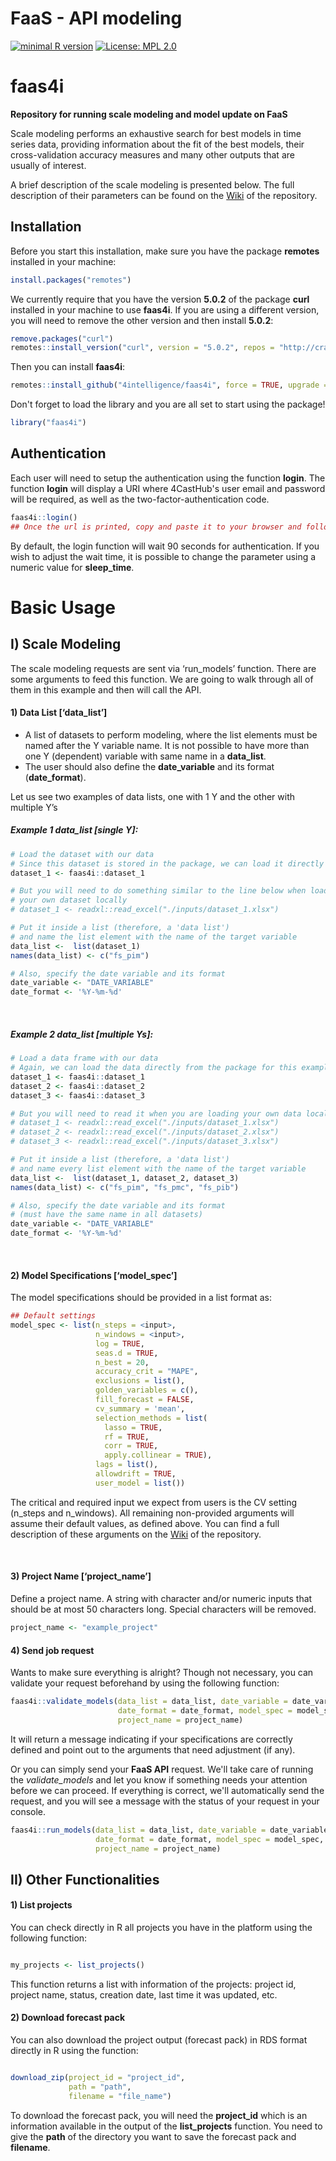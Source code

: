 FaaS - API modeling <!-- and model update-->
================

<!-- badges: start -->
[![minimal R 
version](https://img.shields.io/badge/R%3E%3D-4.0.3-blue.svg)](https://cran.r-project.org/) [![License: MPL
2.0](https://img.shields.io/badge/License-MPL%202.0-brightgreen.svg)](https://www.mozilla.org/en-US/MPL/2.0/)
<!-- badges: end -->

# faas4i

**Repository for running scale modeling and model update on FaaS**

Scale modeling performs an exhaustive search for best models in time series data, providing information about the fit of the best models, their cross-validation accuracy measures and many other outputs that are usually of interest. 

<!-- The model update module, on the other hand, allows models obtained using the scale modeling to be updated and reestimated based on a new dataset.

Both products, the scale modeling and the model update on FaaS, are briefly described below. The full description of their parameters can be found on the [Wiki](https://github.com/4intelligence/faas4i/wiki) of the repository. -->

A brief description of the scale modeling is presented below. The full description of their parameters can be found on the [Wiki](https://github.com/4intelligence/faas4i/wiki) of the repository.

## Installation

Before you start this installation, make sure you have the package **remotes** installed in your machine:

``` r
install.packages("remotes")
```

We currently require that you have the version **5.0.2** of the package **curl** installed in your machine to use **faas4i**. If you are using a different version, you will need to remove the other version and then install **5.0.2**:

``` r
remove.packages("curl")
remotes::install_version("curl", version = "5.0.2", repos = "http://cran.r-project.org")
```

Then you can install **faas4i**:
``` r
remotes::install_github("4intelligence/faas4i", force = TRUE, upgrade = FALSE)
```

Don't forget to load the library and you are all set to start using the package!

``` r
library("faas4i")
```

## Authentication

Each user will need to setup the authentication using the function **login**. The function **login** will display a URI where 4CastHub's user email and password will be required, as well as the two-factor-authentication code.

``` r
faas4i::login()
## Once the url is printed, copy and paste it to your browser and follow with authentication
```
By default, the login function will wait 90 seconds for authentication. If you wish to adjust the wait time, it is possible to change the parameter using a numeric value for **sleep_time**.

# Basic Usage

## I) Scale Modeling

The scale modeling requests are sent via ‘run\_models’ function. There are some arguments to feed this function. We are going to walk through all of them in this example and then will call the API.

#### 1\) Data List \[‘data\_list’\]

- A list of datasets to perform modeling, where the list elements must be named  after the Y variable name. It is not possible to have more than one Y (dependent) variable with same name in a **data_list**.
- The user should also define the **date_variable** and its format (**date_format**).

Let us see two examples of data lists, one with 1 Y and the other with
multiple Y’s <br>

##### Example 1 data\_list \[single Y\]:

``` r
# Load the dataset with our data
# Since this dataset is stored in the package, we can load it directly
dataset_1 <- faas4i::dataset_1

# But you will need to do something similar to the line below when loading 
# your own dataset locally
# dataset_1 <- readxl::read_excel("./inputs/dataset_1.xlsx")

# Put it inside a list (therefore, a 'data list')
# and name the list element with the name of the target variable
data_list <-  list(dataset_1)
names(data_list) <- c("fs_pim")

# Also, specify the date variable and its format 
date_variable <- "DATE_VARIABLE"
date_format <- '%Y-%m-%d'
```

<br>

##### Example 2 data\_list \[multiple Ys\]:

``` r
# Load a data frame with our data
# Again, we can load the data directly from the package for this example
dataset_1 <- faas4i::dataset_1
dataset_2 <- faas4i::dataset_2
dataset_3 <- faas4i::dataset_3

# But you will need to read it when you are loading your own data locally
# dataset_1 <- readxl::read_excel("./inputs/dataset_1.xlsx")
# dataset_2 <- readxl::read_excel("./inputs/dataset_2.xlsx")
# dataset_3 <- readxl::read_excel("./inputs/dataset_3.xlsx")

# Put it inside a list (therefore, a 'data list')
# and name every list element with the name of the target variable
data_list <-  list(dataset_1, dataset_2, dataset_3)
names(data_list) <- c("fs_pim", "fs_pmc", "fs_pib")

# Also, specify the date variable and its format 
# (must have the same name in all datasets)
date_variable <- "DATE_VARIABLE"
date_format <- '%Y-%m-%d'
```

<br>

#### 2\) **Model Specifications \[‘model\_spec’\]**

The model specifications should be provided in a list format as:

``` r
## Default settings
model_spec <- list(n_steps = <input>,
                   n_windows = <input>,
                   log = TRUE,
                   seas.d = TRUE,
                   n_best = 20,
                   accuracy_crit = "MAPE",
                   exclusions = list(),
                   golden_variables = c(),
                   fill_forecast = FALSE,
                   cv_summary = 'mean',
                   selection_methods = list(
                     lasso = TRUE,
                     rf = TRUE,
                     corr = TRUE,
                     apply.collinear = TRUE),
                   lags = list(),
                   allowdrift = TRUE,
                   user_model = list())
```

The critical and required input we expect from users is the CV setting (n\_steps and
n\_windows). All remaining non-provided arguments will assume their default values, as defined above. You can find a full description of these arguments on the [Wiki](https://github.com/4intelligence/faas4i/wiki) of the repository.

<br>

#### 3\) Project Name \[‘project\_name’\]

Define a project name. A string with character and/or numeric inputs that should be at most 50 characters long. Special
characters will be removed.

``` r
project_name <- "example_project"
```

#### 4\) Send job request

Wants to make sure everything is alright? Though not necessary, you can validate your request beforehand by using the following function:

``` r
faas4i::validate_models(data_list = data_list, date_variable = date_variable, 
                        date_format = date_format, model_spec = model_spec,
                        project_name = project_name) 
```
It will return a message indicating if your specifications are correctly defined and point out to the arguments that need adjustment (if any). 

Or you can simply send your **FaaS API** request. We'll take care of running the *validate_models* and let you know if something needs your attention before we can proceed. If everything is correct, we'll automatically send the request, and you will see a message with the status of your request in your console.

``` r
faas4i::run_models(data_list = data_list, date_variable = date_variable, 
                   date_format = date_format, model_spec = model_spec,
                   project_name = project_name) 
```

## II) Other Functionalities

#### 1\) List projects 

You can check directly in R all projects you have in the platform using the following function:

```r

my_projects <- list_projects()

```

This function returns a list with information of the projects: project id, project name, status, creation date, last time it was updated, etc.

#### 2\) Download forecast pack 

You can also download the project output (forecast pack) in RDS format directly in R using the function:

```r

download_zip(project_id = "project_id",
             path = "path",
             filename = "file_name")

```
To download the forecast pack, you will need the **project_id** which is an information available in the output of the **list_projects** function. You need to give the **path** of the directory you want to save the forecast pack and **filename**.  
